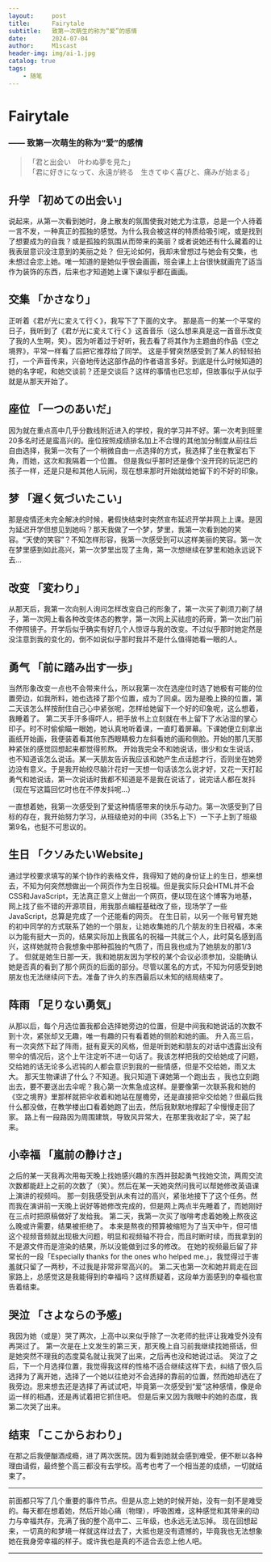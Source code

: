 ```yaml
---
layout:     post
title:      Fairytale
subtitle:   致第一次萌生的称为“爱”的感情
date:       2024-07-04
author:     M1scast
header-img: img/ai-1.jpg
catalog: true
tags:
    - 随笔
---
```


# Fairytale
###    —— 致第一次萌生的称为“爱”的感情

<blockquote><p>
「君と出会い　叶わぬ夢を見た」
<br> 「君に好きになって、永遠が終る　生きてゆく喜びと、痛みが始まる」
</p></blockquote>


## 升学 「初めての出会い」
说起来，从第一次看到她时，身上散发的氛围使我对她尤为注意，总是一个人待着一言不发，一种真正的孤独的感觉。为什么我会被这样的特质给吸引呢，或是找到了想要成为的自我？或是孤独的氛围从而带来的美丽？或者说她还有什么藏着的让我表层意识没注意到的美丽之处？
但无论如何，我却未曾想过与她会有交集，也未想过会恋上她。唯一知道的是她似乎很会画画，班会课上上台很快就画完了适当作为装饰的东西，后来也才知道她上课下课似乎都在画画。

## 交集 「かさなり」
正听着《君が光に変えて行く》，我写下了下面的文字。
那是高一的某一个平常的日子，我听到了《君が光に変えて行く》这首音乐（这么想来真是这一首音乐改变了我的人生啊，笑）。因为听着过于好听，我去看了将其作为主题曲的作品《空之境界》，平常一样看了后把它推荐给了同学。
这是手臂突然感受到了某人的轻轻拍打，一个声音传来，兴奋地传达这部作品的作者语言多好。到底是什么时候知道的她的名字呢，和她交谈前？还是交谈后？这样的事情也已忘却，但故事似乎从似乎就是从那天开始了。

## 座位 「一つのあいだ」
因为就在重点高中几乎分数线附近进入的学校，我的学习并不好。第一次考到班里20多名时还是蛮高兴的。座位按照成绩排名加上不合理的其他加分制度从前往后自由选择，我第一次有了一个稍微自由一点选择的方式，我选择了坐在教室右下角，而她，这次和我隔着一个位置。
但是我似乎那时还是像个没开窍的玩泥巴的孩子一样，还是只是和其他人玩闹，现在想来那时开始就给她留下的不好的印象。

## 梦 「遅く気づいたこい」
那是疫情还未完全解决的时候，暑假快结束时突然宣布延迟开学并网上上课。是因为延迟开学但想见到她吗？那天我做了一个梦，梦里，我第一次看到她的笑容。“天使的笑容”？不知怎样形容，我第一次感受到可以这样美丽的笑容。第一次在梦里感到如此高兴，第一次梦里出现了主角，第一次想继续在梦里和她永远说下去...

## 改变 「変わり」
从那天后，我第一次向别人询问怎样改变自己的形象了，第一次买了剃须刀剃了胡子，第一次网上看各种改变体态的教学，第一次网上买祛痘的药膏，第一次出门前不停照镜子。开学后似乎确实有好几个人惊讶与我的改变。不过似乎那时她定然是没注意到我的变化的，倒不如说似乎那时我并不是什么值得她看一眼的人。

## 勇气 「前に踏み出す一歩」
当然形象改变一点也不会带来什么，所以我第一次在选座位时选了她极有可能的位置旁边，如我所料，她也选择了那个位置，成为了同桌。因为是晚上换的位置，第二天该怎么样按耐住自己心中紧张呢，怎样给她留下一个好的印象呢，这么想着，我睡着了。
第二天手汗多得吓人，把手放书上立刻就在书上留下了水沾湿的掌心印子。时不时偷偷瞄一眼她，她认真地听着课，一直盯着屏幕。下课她便立刻拿出画纸开始画，我便装着看其他东西眼睛极力左斜看她的画和侧脸。开始的那几天那种紧张的感觉回想起来都觉得煎熬。
开始我完全不和她说话，很少和女生说话，也不知道该怎么说话。某一天朋友告诉我应该和她产生点话题才行，否则坐在她旁边没有意义。于是我开始绞尽脑汁花好一天想一句话该怎么说才好，又花一天打起勇气和她说话，第一次说话时我都不知道是不是我在说话了，说完话人都在发抖（现在写这篇回忆时也在不停发抖呢...）

一直想着她，我第一次感受到了爱这种情感带来的快乐与动力。第一次感受到了目标的存在，我开始努力学习，从班级绝对的中间（35名上下）一下子上到了班级第9名，也挺不可思议的。

## 生日 「クソみたいWebsite」
通过学校要求填写的某个协作的表格文件，我得知了她的身份证上的生日，想来想去，不知为何突然想做出一个网页作为生日祝福。但是我实际只会HTML并不会CSS和JavaScript，无法真正意义上做出一个网页，便以现在这个博客为地基，网上找了些不错的开源项目，用我那点编程基础改了些，现场学了一些JavaScript，总算是完成了一个还能看的网页。
在生日前，以另一个账号冒充她的初中同学的方式联系了她的一个朋友，让她收集她的几个朋友的生日祝福，本来以为能有挺大一页的，结果实际加上我匿名的祝福一共就三个人，此时莫名感到高兴，这样她就符合我想象中那种孤独的气质了，而且我也成为了她朋友的那1/3了。
但就是她生日那一天，我和她朋友因为学校的某个会议必须参加，没能确认她是否真的看到了那个网页的后面的部分。尽管以匿名的方式，不知为何感受到她朋友也无法继续问下去。准备了许久的东西最后以未知的结局结束了。

## 阵雨 「足りない勇気」
从那以后，每个月选位置我都会选择她旁边的位置，但是中间我和她说话的次数不到十次，紧张却又无趣，唯一有趣的只有看着她的侧脸和她的画。
升入高三后，有一次突然下起了阵雨，挺有夏天的风格，但是听到她和朋友的对话中透露出没有带伞的情况后，这个上午注定听不进一句话了。我该怎样把我的交给她成了问题，交给她的话无论多么迟钝的人都会意识到我的一些情感，但是不交给她，雨又太大。
那天生物课讲了什么？不知道。我只知道下课她第一个跑出去 ，我也立刻跑出去，要不要送出去伞呢？我心第一次焦急成这样。是要像第一次联系我和她的《空之境界》里那样就把伞收着和她站在屋檐旁，还是直接把伞交给她？但最后我什么都没做，在教学楼出口看着她跑了出去，然后我默默地撑起了伞慢慢走回了家。
路上有一段路因为周围建筑，导致风异常大，在那里我收起了伞，哭了起来。

## 小幸福 「嵐前の静けさ」
之后的某一天我再次用每天晚上找她感兴趣的东西并鼓起勇气找她交流，两周交流次数都能赶上之前的次数了（笑）。然后在某一天她突然问我可以帮她修改英语课上演讲的视频吗。
那一刻我感受到从未有过的高兴，紧张地接下了这个任务。然而我在演讲前一天晚上说好等她修改完成的，但是网上两点半先睡着了，而她刚好在三点时把原稿做好了发给我。
第二天，我第一次买了咖啡考虑着她晚上熬夜这么晚或许需要，结果被拒绝了。
本来是熬夜的预算被缩短为了当天中午，但可惜这个视频音频就出现极大问题，明显和视频轴不符合，而且时断时续，而我拿到的不是源文件而是渲染的结果，所以没能做到过多的修改。
在她的视频最后留了非常长的一段「Especially thanks for the ones who helped me.」，我觉得过于害羞就只留了一两秒，不过我是非常非常高兴的。
第二天也第一次和她并肩走在回家路上，总感觉这是我能得到的幸福吗？这样质疑着，这段单方面感到的幸福也宣告着结束。

## 哭泣 「さよならの予感」
我因为她（或是）哭了两次，上高中以来似乎除了一次老师的批评让我难受外没有再哭过了。
第一次是在上文发生的第三天，那天晚上自习前我继续找她搭话，但是她突然不理我的态度莫名就让我哭了出来，之后再也没和她说过话。
哭泣了之后，下一个月选择位置，我觉得我这样的性格不适合继续这样下去，纠结了很久后选择为了离开她，选择了一个她以往绝对不会选择的靠前的位置，然而她却选在了我旁边。思来想去还是选择了再试试吧，毕竟第一次感受到“爱”这种感情，像是命运一样的相遇，还是再试着把它抓住吧。
但是后来又因为我眼中的她的态度，我第二次哭了出来。

## 结束 「ここからおわり」
在那之后我便酗酒成瘾，进了两次医院。因为看到她就会感到难受，便不断以各种理由请假，最终整个高三都没有去学校。高考也考了一个相当差的成绩，一切就结束了。

***
前面都只写了几个重要的事件节点。但是从恋上她的时候开始，没有一刻不是难受的。每天都在想着她，然后开始心痛（物理），呼吸困难，这种感觉和其带来的动力与幸福共存，充满了我的整个高中二、三年级，也永远无法忘掉。
现在回想起来，一切真的和梦境一样就这样过去了，大抵也是没有遗憾的，毕竟我也无法想象她在我身旁幸福的样子。或许我也是真的不适合去恋上他人吧。
***
